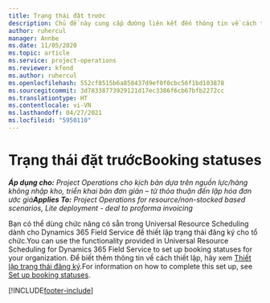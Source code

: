 ```yaml
---
title: Trạng thái đặt trước
description: Chủ đề này cung cấp đường liên kết đến thông tin về cách thiết lập trạng thái đăng ký dành cho Project Operations.
author: ruhercul
manager: Annbe
ms.date: 11/05/2020
ms.topic: article
ms.service: project-operations
ms.reviewer: kfend
ms.author: ruhercul
ms.openlocfilehash: 552cf8515b6a858437d9ef0f0cbc56f1bd103878
ms.sourcegitcommit: 3d78338773929121d17ec3386f6cb67bfb2272cc
ms.translationtype: HT
ms.contentlocale: vi-VN
ms.lasthandoff: 04/27/2021
ms.locfileid: "5950110"
---
```

# <a name="booking-statuses"></a><span data-ttu-id="b14a3-103">Trạng thái đặt trước</span><span class="sxs-lookup"><span data-stu-id="b14a3-103">Booking statuses</span></span>

<span data-ttu-id="b14a3-104">_**Áp dụng cho:** Project Operations cho kịch bản dựa trên nguồn lực/hàng không nhập kho, triển khai bản đơn giản – từ thỏa thuận đến lập hóa đơn ước giá_</span><span class="sxs-lookup"><span data-stu-id="b14a3-104">_**Applies To:** Project Operations for resource/non-stocked based scenarios, Lite deployment - deal to proforma invoicing_</span></span>

<span data-ttu-id="b14a3-105">Bạn có thể dùng chức năng có sẵn trong Universal Resource Scheduling dành cho Dynamics 365 Field Service để thiết lập trạng thái đăng ký cho tổ chức.</span><span class="sxs-lookup"><span data-stu-id="b14a3-105">You can use the functionality provided in Universal Resource Scheduling for Dynamics 365 Field Service to set up booking statuses for your organization.</span></span> <span data-ttu-id="b14a3-106">Để biết thêm thông tin về cách thiết lập, hãy xem [Thiết lập trạng thái đăng ký](/dynamics365/field-service/set-up-booking-statuses).</span><span class="sxs-lookup"><span data-stu-id="b14a3-106">For information on how to complete this set up, see [Set up booking statuses](/dynamics365/field-service/set-up-booking-statuses).</span></span>


[!INCLUDE[footer-include](../includes/footer-banner.md)]